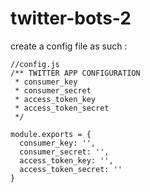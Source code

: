# twitter-bots-2

create a config file as such :

```
//config.js
/** TWITTER APP CONFIGURATION
 * consumer_key
 * consumer_secret
 * access_token_key
 * access_token_secret
 */
 
module.exports = {
  consumer_key: '',  
  consumer_secret: '',
  access_token_key: '',  
  access_token_secret: ''
}
```